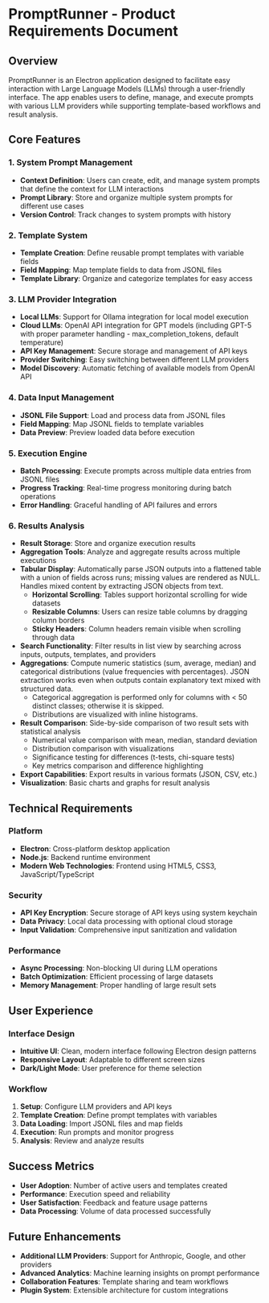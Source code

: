 # PromptRunner - Product Requirements Document

## Overview
PromptRunner is an Electron application designed to facilitate easy interaction with Large Language Models (LLMs) through a user-friendly interface. The app enables users to define, manage, and execute prompts with various LLM providers while supporting template-based workflows and result analysis.

## Core Features

### 1. System Prompt Management
- **Context Definition**: Users can create, edit, and manage system prompts that define the context for LLM interactions
- **Prompt Library**: Store and organize multiple system prompts for different use cases
- **Version Control**: Track changes to system prompts with history

### 2. Template System
- **Template Creation**: Define reusable prompt templates with variable fields
- **Field Mapping**: Map template fields to data from JSONL files
- **Template Library**: Organize and categorize templates for easy access

### 3. LLM Provider Integration
- **Local LLMs**: Support for Ollama integration for local model execution
- **Cloud LLMs**: OpenAI API integration for GPT models (including GPT-5 with proper parameter handling - max_completion_tokens, default temperature)
- **API Key Management**: Secure storage and management of API keys
- **Provider Switching**: Easy switching between different LLM providers
- **Model Discovery**: Automatic fetching of available models from OpenAI API

### 4. Data Input Management
- **JSONL File Support**: Load and process data from JSONL files
- **Field Mapping**: Map JSONL fields to template variables
- **Data Preview**: Preview loaded data before execution

### 5. Execution Engine
- **Batch Processing**: Execute prompts across multiple data entries from JSONL files
- **Progress Tracking**: Real-time progress monitoring during batch operations
- **Error Handling**: Graceful handling of API failures and errors

### 6. Results Analysis
- **Result Storage**: Store and organize execution results
- **Aggregation Tools**: Analyze and aggregate results across multiple executions
- **Tabular Display**: Automatically parse JSON outputs into a flattened table with a union of fields across runs; missing values are rendered as NULL. Handles mixed content by extracting JSON objects from text.
  - **Horizontal Scrolling**: Tables support horizontal scrolling for wide datasets
  - **Resizable Columns**: Users can resize table columns by dragging column borders
  - **Sticky Headers**: Column headers remain visible when scrolling through data
- **Search Functionality**: Filter results in list view by searching across inputs, outputs, templates, and providers
- **Aggregations**: Compute numeric statistics (sum, average, median) and categorical distributions (value frequencies with percentages). JSON extraction works even when outputs contain explanatory text mixed with structured data.
  - Categorical aggregation is performed only for columns with < 50 distinct classes; otherwise it is skipped.
  - Distributions are visualized with inline histograms.
- **Result Comparison**: Side-by-side comparison of two result sets with statistical analysis
  - Numerical value comparison with mean, median, standard deviation
  - Distribution comparison with visualizations
  - Significance testing for differences (t-tests, chi-square tests)
  - Key metrics comparison and difference highlighting
- **Export Capabilities**: Export results in various formats (JSON, CSV, etc.)
- **Visualization**: Basic charts and graphs for result analysis

## Technical Requirements

### Platform
- **Electron**: Cross-platform desktop application
- **Node.js**: Backend runtime environment
- **Modern Web Technologies**: Frontend using HTML5, CSS3, JavaScript/TypeScript

### Security
- **API Key Encryption**: Secure storage of API keys using system keychain
- **Data Privacy**: Local data processing with optional cloud storage
- **Input Validation**: Comprehensive input sanitization and validation

### Performance
- **Async Processing**: Non-blocking UI during LLM operations
- **Batch Optimization**: Efficient processing of large datasets
- **Memory Management**: Proper handling of large result sets

## User Experience

### Interface Design
- **Intuitive UI**: Clean, modern interface following Electron design patterns
- **Responsive Layout**: Adaptable to different screen sizes
- **Dark/Light Mode**: User preference for theme selection

### Workflow
1. **Setup**: Configure LLM providers and API keys
2. **Template Creation**: Define prompt templates with variables
3. **Data Loading**: Import JSONL files and map fields
4. **Execution**: Run prompts and monitor progress
5. **Analysis**: Review and analyze results

## Success Metrics
- **User Adoption**: Number of active users and templates created
- **Performance**: Execution speed and reliability
- **User Satisfaction**: Feedback and feature usage patterns
- **Data Processing**: Volume of data processed successfully

## Future Enhancements
- **Additional LLM Providers**: Support for Anthropic, Google, and other providers
- **Advanced Analytics**: Machine learning insights on prompt performance
- **Collaboration Features**: Template sharing and team workflows
- **Plugin System**: Extensible architecture for custom integrations
